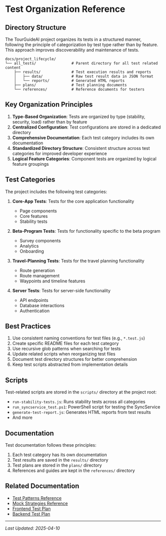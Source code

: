 # Test Organization Reference

## Directory Structure

The TourGuideAI project organizes its tests in a structured manner, following the principle of categorization by test type rather than by feature. This approach improves discoverability and maintenance of tests.

```
docs/project_lifecycle/
└── all_tests/                # Parent directory for all test related content
    ├── results/              # Test execution results and reports
    │   ├── data/             # Raw test result data in JSON format
    │   └── reports/          # Generated HTML reports
    ├── plans/                # Test planning documents
    └── references/           # Reference documents for testers
```

## Key Organization Principles

1. **Type-Based Organization**: Tests are organized by type (stability, security, load) rather than by feature
2. **Centralized Configuration**: Test configurations are stored in a dedicated directory
3. **Comprehensive Documentation**: Each test category includes its own documentation
4. **Standardized Directory Structure**: Consistent structure across test categories for improved developer experience
5. **Logical Feature Categories**: Component tests are organized by logical feature groupings

## Test Categories

The project includes the following test categories:

1. **Core-App Tests**: Tests for the core application functionality
   - Page components
   - Core features
   - Stability tests

2. **Beta-Program Tests**: Tests for functionality specific to the beta program
   - Survey components
   - Analytics
   - Onboarding

3. **Travel-Planning Tests**: Tests for the travel planning functionality
   - Route generation
   - Route management
   - Waypoints and timeline features

4. **Server Tests**: Tests for server-side functionality
   - API endpoints
   - Database interactions
   - Authentication

## Best Practices

1. Use consistent naming conventions for test files (e.g., `*.test.js`)
2. Create specific README files for each test category
3. Use recursive glob patterns when searching for tests
4. Update related scripts when reorganizing test files
5. Document test directory structures for better comprehension
6. Keep test scripts abstracted from implementation details

## Scripts

Test-related scripts are stored in the `scripts/` directory at the project root:

- `run-stability-tests.js`: Runs stability tests across all categories
- `run_syncservice_test.ps1`: PowerShell script for testing the SyncService
- `generate-test-report.js`: Generates HTML reports from test results
- And more

## Documentation

Test documentation follows these principles:

1. Each test category has its own documentation
2. Test results are saved in the `results/` directory
3. Test plans are stored in the `plans/` directory
4. References and guides are kept in the `references/` directory

## Related Documentation

- [Test Patterns Reference](./project.tests.test-patterns.md)
- [Mock Strategies Reference](./project.tests.mock-strategies.md)
- [Frontend Test Plan](../plans/project.tests.frontend-plan.md)
- [Backend Test Plan](../plans/project.tests.backend-plan.md)

---

*Last Updated: 2025-04-10* 